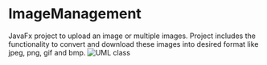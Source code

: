 # ImageManagement
JavaFx project to upload an image or multiple images. Project includes the functionality to convert and download these images  into desired format like jpeg, png, gif and bmp. 
![UML class](https://github.com/002922341-pooja/ImageManagement/assets/104953636/7ef629ad-a0c2-4e0a-acab-fbb814ef5a68)

